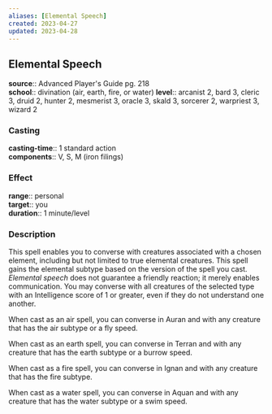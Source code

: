 ```yaml
---
aliases: [Elemental Speech]
created: 2023-04-27
updated: 2023-04-28
---
```


## Elemental Speech

**source**:: Advanced Player's Guide pg. 218  
**school**:: divination (air, earth, fire, or water)
**level**:: arcanist 2, bard 3, cleric 3, druid 2, hunter 2, mesmerist 3, oracle 3, skald 3, sorcerer 2, warpriest 3, wizard 2

### Casting

**casting-time**:: 1 standard action  
**components**:: V, S, M (iron filings)

### Effect

**range**:: personal  
**target**:: you  
**duration**:: 1 minute/level

### Description

This spell enables you to converse with creatures associated with a chosen element, including but not limited to true elemental creatures. This spell gains the elemental subtype based on the version of the spell you cast. *Elemental speech* does not guarantee a friendly reaction; it merely enables communication. You may converse with all creatures of the selected type with an Intelligence score of 1 or greater, even if they do not understand one another.  
  
When cast as an air spell, you can converse in Auran and with any creature that has the air subtype or a fly speed.  
  
When cast as an earth spell, you can converse in Terran and with any creature that has the earth subtype or a burrow speed.  
  
When cast as a fire spell, you can converse in Ignan and with any creature that has the fire subtype.  
  
When cast as a water spell, you can converse in Aquan and with any creature that has the water subtype or a swim speed.
